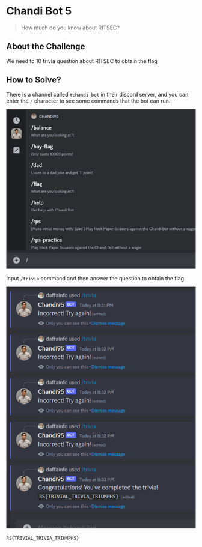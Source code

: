 # Chandi Bot 5
> How much do you know about RITSEC?

## About the Challenge
We need to 10 trivia question about RITSEC to obtain the flag

## How to Solve?
There is a channel called `#chandi-bot` in their discord server, and you can enter the `/` character to see some commands that the bot can run.

![commands](images/commands.png)

Input `/trivia` command and then answer the question to obtain the flag

![flag](images/flag.png)

```
RS{TRIVIAL_TRIVIA_TRIUMPHS}
```
